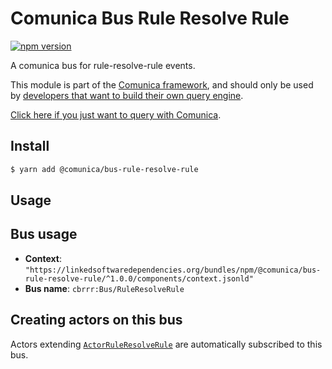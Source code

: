 # Comunica Bus Rule Resolve Rule

[![npm version](https://badge.fury.io/js/%40comunica%2Fbus-rule-resolve-rule.svg)](https://www.npmjs.com/package/@comunica/bus-rule-resolve-rule)

A comunica bus for rule-resolve-rule events.

This module is part of the [Comunica framework](https://github.com/comunica/comunica),
and should only be used by [developers that want to build their own query engine](https://comunica.dev/docs/modify/).

[Click here if you just want to query with Comunica](https://comunica.dev/docs/query/).

## Install

```bash
$ yarn add @comunica/bus-rule-resolve-rule
```

## Usage

## Bus usage

* **Context**: `"https://linkedsoftwaredependencies.org/bundles/npm/@comunica/bus-rule-resolve-rule/^1.0.0/components/context.jsonld"`
* **Bus name**: `cbrrr:Bus/RuleResolveRule`

## Creating actors on this bus

Actors extending [`ActorRuleResolveRule`](TODO:jsdoc_url) are automatically subscribed to this bus.
